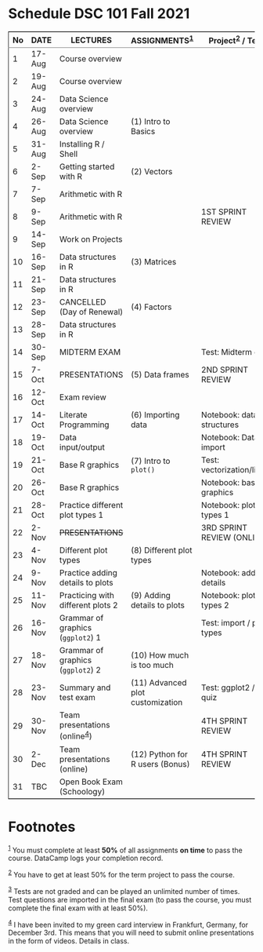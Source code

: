 

# Schedule DSC 101 Fall 2021

<table border="2" cellspacing="0" cellpadding="6" rules="groups" frame="hsides">


<colgroup>
<col  class="org-right" />

<col  class="org-left" />

<col  class="org-left" />

<col  class="org-left" />

<col  class="org-left" />
</colgroup>
<thead>
<tr>
<th scope="col" class="org-right">No</th>
<th scope="col" class="org-left">DATE</th>
<th scope="col" class="org-left">LECTURES</th>
<th scope="col" class="org-left">ASSIGNMENTS<sup><a id="fnr.1" class="footref" href="#fn.1">1</a></sup></th>
<th scope="col" class="org-left">Project<sup><a id="fnr.2" class="footref" href="#fn.2">2</a></sup> / Test<sup><a id="fnr.3" class="footref" href="#fn.3">3</a></sup></th>
</tr>
</thead>

<tbody>
<tr>
<td class="org-right">1</td>
<td class="org-left">17-Aug</td>
<td class="org-left">Course overview</td>
<td class="org-left">&#xa0;</td>
<td class="org-left">&#xa0;</td>
</tr>


<tr>
<td class="org-right">2</td>
<td class="org-left">19-Aug</td>
<td class="org-left">Course overview</td>
<td class="org-left">&#xa0;</td>
<td class="org-left">&#xa0;</td>
</tr>


<tr>
<td class="org-right">3</td>
<td class="org-left">24-Aug</td>
<td class="org-left">Data Science overview</td>
<td class="org-left">&#xa0;</td>
<td class="org-left">&#xa0;</td>
</tr>


<tr>
<td class="org-right">4</td>
<td class="org-left">26-Aug</td>
<td class="org-left">Data Science overview</td>
<td class="org-left">(1) Intro to Basics</td>
<td class="org-left">&#xa0;</td>
</tr>


<tr>
<td class="org-right">5</td>
<td class="org-left">31-Aug</td>
<td class="org-left">Installing R / Shell</td>
<td class="org-left">&#xa0;</td>
<td class="org-left">&#xa0;</td>
</tr>


<tr>
<td class="org-right">6</td>
<td class="org-left">2-Sep</td>
<td class="org-left">Getting started with R</td>
<td class="org-left">(2) Vectors</td>
<td class="org-left">&#xa0;</td>
</tr>


<tr>
<td class="org-right">7</td>
<td class="org-left">7-Sep</td>
<td class="org-left">Arithmetic with R</td>
<td class="org-left">&#xa0;</td>
<td class="org-left">&#xa0;</td>
</tr>


<tr>
<td class="org-right">8</td>
<td class="org-left">9-Sep</td>
<td class="org-left">Arithmetic with R</td>
<td class="org-left">&#xa0;</td>
<td class="org-left">1ST SPRINT REVIEW</td>
</tr>


<tr>
<td class="org-right">9</td>
<td class="org-left">14-Sep</td>
<td class="org-left">Work on Projects</td>
<td class="org-left">&#xa0;</td>
<td class="org-left">&#xa0;</td>
</tr>


<tr>
<td class="org-right">10</td>
<td class="org-left">16-Sep</td>
<td class="org-left">Data structures in R</td>
<td class="org-left">(3) Matrices</td>
<td class="org-left">&#xa0;</td>
</tr>


<tr>
<td class="org-right">11</td>
<td class="org-left">21-Sep</td>
<td class="org-left">Data structures in R</td>
<td class="org-left">&#xa0;</td>
<td class="org-left">&#xa0;</td>
</tr>


<tr>
<td class="org-right">12</td>
<td class="org-left">23-Sep</td>
<td class="org-left">CANCELLED (Day of Renewal)</td>
<td class="org-left">(4) Factors</td>
<td class="org-left">&#xa0;</td>
</tr>


<tr>
<td class="org-right">13</td>
<td class="org-left">28-Sep</td>
<td class="org-left">Data structures in R</td>
<td class="org-left">&#xa0;</td>
<td class="org-left">&#xa0;</td>
</tr>


<tr>
<td class="org-right">14</td>
<td class="org-left">30-Sep</td>
<td class="org-left">MIDTERM EXAM</td>
<td class="org-left">&#xa0;</td>
<td class="org-left">Test: Midterm exam</td>
</tr>


<tr>
<td class="org-right">15</td>
<td class="org-left">7-Oct</td>
<td class="org-left">PRESENTATIONS</td>
<td class="org-left">(5) Data frames</td>
<td class="org-left">2ND SPRINT REVIEW</td>
</tr>


<tr>
<td class="org-right">16</td>
<td class="org-left">12-Oct</td>
<td class="org-left">Exam review</td>
<td class="org-left">&#xa0;</td>
<td class="org-left">&#xa0;</td>
</tr>


<tr>
<td class="org-right">17</td>
<td class="org-left">14-Oct</td>
<td class="org-left">Literate Programming</td>
<td class="org-left">(6) Importing data</td>
<td class="org-left">Notebook: data structures</td>
</tr>


<tr>
<td class="org-right">18</td>
<td class="org-left">19-Oct</td>
<td class="org-left">Data input/output</td>
<td class="org-left">&#xa0;</td>
<td class="org-left">Notebook: Data import</td>
</tr>


<tr>
<td class="org-right">19</td>
<td class="org-left">21-Oct</td>
<td class="org-left">Base R graphics</td>
<td class="org-left">(7) Intro to <code>plot()</code></td>
<td class="org-left">Test: vectorization/litprog</td>
</tr>


<tr>
<td class="org-right">20</td>
<td class="org-left">26-Oct</td>
<td class="org-left">Base R graphics</td>
<td class="org-left">&#xa0;</td>
<td class="org-left">Notebook: base graphics</td>
</tr>


<tr>
<td class="org-right">21</td>
<td class="org-left">28-Oct</td>
<td class="org-left">Practice different plot types 1</td>
<td class="org-left">&#xa0;</td>
<td class="org-left">Notebook: plot types 1</td>
</tr>


<tr>
<td class="org-right">22</td>
<td class="org-left">2-Nov</td>
<td class="org-left"><del>PRESENTATIONS</del></td>
<td class="org-left">&#xa0;</td>
<td class="org-left">3RD SPRINT REVIEW (ONLINE)</td>
</tr>


<tr>
<td class="org-right">23</td>
<td class="org-left">4-Nov</td>
<td class="org-left">Different plot types</td>
<td class="org-left">(8) Different plot types</td>
<td class="org-left">&#xa0;</td>
</tr>


<tr>
<td class="org-right">24</td>
<td class="org-left">9-Nov</td>
<td class="org-left">Practice adding details to plots</td>
<td class="org-left">&#xa0;</td>
<td class="org-left">Notebook: adding details</td>
</tr>


<tr>
<td class="org-right">25</td>
<td class="org-left">11-Nov</td>
<td class="org-left">Practicing with different plots 2</td>
<td class="org-left">(9) Adding details to plots</td>
<td class="org-left">Notebook: plot types 2</td>
</tr>


<tr>
<td class="org-right">26</td>
<td class="org-left">16-Nov</td>
<td class="org-left">Grammar of graphics (<code>ggplot2</code>) 1</td>
<td class="org-left">&#xa0;</td>
<td class="org-left">Test: import / plot types</td>
</tr>


<tr>
<td class="org-right">27</td>
<td class="org-left">18-Nov</td>
<td class="org-left">Grammar of graphics (<code>ggplot2</code>) 2</td>
<td class="org-left">(10) How much is too much</td>
<td class="org-left">&#xa0;</td>
</tr>


<tr>
<td class="org-right">28</td>
<td class="org-left">23-Nov</td>
<td class="org-left">Summary and test exam</td>
<td class="org-left">(11) Advanced plot customization</td>
<td class="org-left">Test: ggplot2 / Exit quiz</td>
</tr>


<tr>
<td class="org-right">29</td>
<td class="org-left">30-Nov</td>
<td class="org-left">Team presentations (online<sup><a id="fnr.4" class="footref" href="#fn.4">4</a></sup>)</td>
<td class="org-left">&#xa0;</td>
<td class="org-left">4TH SPRINT REVIEW</td>
</tr>


<tr>
<td class="org-right">30</td>
<td class="org-left">2-Dec</td>
<td class="org-left">Team presentations (online)</td>
<td class="org-left">(12) Python for R users (Bonus)</td>
<td class="org-left">4TH SPRINT REVIEW</td>
</tr>


<tr>
<td class="org-right">31</td>
<td class="org-left">TBC</td>
<td class="org-left">Open Book Exam (Schoology)</td>
<td class="org-left">&#xa0;</td>
<td class="org-left">&#xa0;</td>
</tr>
</tbody>
</table>


# Footnotes

<sup><a id="fn.1" href="#fnr.1">1</a></sup> You must complete at least **50%** of all assignments **on time** to
pass the course. DataCamp logs your completion record.

<sup><a id="fn.2" href="#fnr.2">2</a></sup> You have to get at least 50% for the term project to pass the course.

<sup><a id="fn.3" href="#fnr.3">3</a></sup> Tests are not graded and can be played an unlimited number of
times. Test questions are imported in the final exam (to pass the
course, you must complete the final exam with at least 50%).

<sup><a id="fn.4" href="#fnr.4">4</a></sup> I have been invited to my green card interview in Frankfurt,
Germany, for December 3rd. This means that you will need to submit
online presentations in the form of videos. Details in class.
